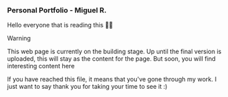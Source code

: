 ### Personal Portfolio - Miguel R.

Hello everyone that is reading this 👋🏻

> [!WARNING]
> This web page is currently on the building stage. Up until the final version is uploaded, this will stay as the content for the page. But soon, you will find interesting content here

If you have reached this file, it means that you've gone through my work. I just want to say thank you for taking your time to see it :)
